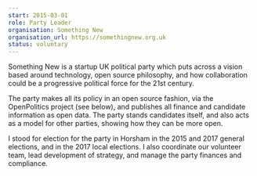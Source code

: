 ```yaml
---
start: 2015-03-01
role: Party Leader
organisation: Something New
organisation_url: https://somethingnew.org.uk
status: voluntary
---
```

Something New is a startup UK political party which puts across a vision based around technology, open source philosophy, and how collaboration could be a progressive political force for the 21st century. 

The party makes all its policy in an open source fashion, via the OpenPolitics project (see below), and publishes all finance and candidate information as open data. The party stands candidates itself, and also acts as a model for other parties, showing how they can be more open.

I stood for election for the party in Horsham in the 2015 and 2017 general elections, and in the 2017 local elections. I also coordinate our volunteer team, lead development of strategy, and manage the party finances and compliance.